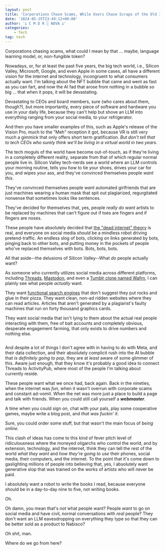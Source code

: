 ```yaml
---
layout: post
title: 'Corporations Chase Scams, While Users Chase Scraps of the Old Internet'
date: '2024-05-25T23:49:12+00:00'
author: '𐕣 C M D R ░ NOVA 𐕣'
categories:
    - Tech
tag: tech
---
```


<!-- wp:paragraph -->
<p>Corporations chasing scams, what could I mean by that ... maybe, language learning model, or, non-fungible token?</p>
<!-- /wp:paragraph -->

<!-- wp:paragraph -->
<p>Nowadays, or, for at least the past five years, the big tech world, i.e., Silicon Valley, Microsoft, Google, and even Apple in some cases, all have a different vision for the internet and technology, incongruent to what consumers actually want. I'm talking about the NFT bubble that came and went as fast as you can fart, and now the AI fad that arose from nothing in a bubble so big ... that when it pops, it will be devastating.</p>
<!-- /wp:paragraph -->

<!-- wp:paragraph -->
<p>Devastating to CEOs and board members, sure (who cares about them, though?), but more importantly, every piece of software and hardware you use in your daily life, because they can't help but shove an LLM into everything ranging from your social media, to your refrigerator.</p>
<!-- /wp:paragraph -->

<!-- wp:paragraph -->
<p>And then you have smaller examples of this, such as Apple's release of the Vision Pro, much to the "Meh" reception it got, because VR is still very much a gimmick that only offers short term gratification. <em>But don't tell that to tech CEOs who surely think we'll be living in a virtual world in two years.</em></p>
<!-- /wp:paragraph -->

<!-- wp:paragraph -->
<p>The tech moguls of the world have become out-of-touch, as if they're living in a completely different reality, separate from that of which regular normal people live in. Silicon Valley tech-nerds see a world where an LLM controls your morning routine, tells you how to tie your shoes, drives your car for you, and wipes your ass, and they've convinced themselves people <em>want this</em>.</p>
<!-- /wp:paragraph -->

<!-- wp:paragraph -->
<p>They've convinced themselves people <em>want</em> automated girlfriends that are just machines wearing a human mask that spit out plagiarized, regurgitated nonsense that sometimes looks like sentences.</p>
<!-- /wp:paragraph -->

<!-- wp:paragraph -->
<p>They've decided for themselves that, yes, people <em>really do want</em> artists to be replaced by machines that can't figure out if toes are fingers and if fingers are noses.</p>
<!-- /wp:paragraph -->

<!-- wp:paragraph -->
<p>These people have absolutely decided that <a href="https://en.wikipedia.org/wiki/Dead_Internet_theory" target="_blank" rel="noreferrer noopener">the "dead internet" theory</a> is real, and everyone on social media <em>should</em> be a mindless robot driving pretend-traffic. An endless slog of bots, clicking on links generated by bots, pinging back to other bots, and putting money in the pockets of people who've replaced themselves with bots. Bots, bots, bots.</p>
<!-- /wp:paragraph -->

<!-- wp:paragraph -->
<p>All that aside--the delusions of Silicon Valley--What <em>do</em> people actually want?</p>
<!-- /wp:paragraph -->

<!-- wp:paragraph -->
<p>As someone who currently utilizes social media across different platforms, including <a href="https://www.threads.net/@cmdr_nova" target="_blank" rel="noreferrer noopener">Threads</a>, <a href="https://cmdr-nova.online/2024/05/10/mkultra-monster-a-mastodon-instance/">Mastodon</a>, and even a <a href="https://cmdr-nova.online/2024/05/21/wafrn-its-kinda-tumblr/">Tumblr clone named Wafrn</a>, I can plainly see what people <em>actually</em> want.</p>
<!-- /wp:paragraph -->

<!-- wp:paragraph -->
<p>They want <a href="https://www.theverge.com/2024/5/24/24164119/google-ai-overview-mistakes-search-race-openai">functional search engines</a> that don't suggest they put rocks and glue in their pizza. They want clean, non-ad ridden websites where they can read articles. Articles that aren't generated by a plagiarist's faulty machines that run on forty thousand graphics cards.</p>
<!-- /wp:paragraph -->

<!-- wp:paragraph -->
<p>They want social media that isn't lying to them about the actual real people interacting with them, free of bait accounts and completely obvious, desperate engagement farming, that only exists to drive numbers and nothing else.</p>
<!-- /wp:paragraph -->

<!-- wp:image {"id":2045,"sizeSlug":"full","linkDestination":"none","align":"center"} -->
<figure class="wp-block-image aligncenter size-full"><img src="https://cmdr-nova.online/wp-content/uploads/2024/05/image-11.png" alt="" class="wp-image-2045"/></figure>
<!-- /wp:image -->

<!-- wp:paragraph -->
<p>And despite a lot of things I don't agree with in having to do with Meta, and their data collection, and their absolutely complicit rush into the AI bubble that <em>is definitely going to pop</em>, they are at <em>least</em> aware of some glimmer of this. Aware just enough, that they know it's probably a good idea to connect Threads to ActivityPub, where most of the people I'm talking about currently reside.</p>
<!-- /wp:paragraph -->

<!-- wp:paragraph -->
<p>These people want what we once had, back again. Back in the nineties, when the internet was <em>fun</em>, when it wasn't overrun with corporate scams and constant ad-vomit. When the net was more just a place to build a page and talk with friends. When you could still call yourself a <em><strong>webmaster</strong></em>.</p>
<!-- /wp:paragraph -->

<!-- wp:paragraph -->
<p>A time when you could sign on, chat with your pals, play some cooperative games, maybe write a blog post, and <em>that was fuckin' it</em>.</p>
<!-- /wp:paragraph -->

<!-- wp:paragraph -->
<p>Sure, you could order some stuff, but that wasn't the main focus of <em>being online</em>.</p>
<!-- /wp:paragraph -->

<!-- wp:paragraph -->
<p>This clash of ideas has come to this kind of fever pitch level of ridiculousness where the moneyed oligarchs who control the world, and by extension, technology, and the internet, think they can tell the rest of the world <em>what they want</em> and <em>how they're going to use </em>their phones, social media, their computers, and the internet. To the point that it's come down to gaslighting millions of people into believing that, yes, I absolutely want generative slop that was trained on the works of artists who will never be paid.</p>
<!-- /wp:paragraph -->

<!-- wp:paragraph -->
<p>I absolutely want a robot to write the books I read, because everyone should be in a day-to-day nine to five, not writing books.</p>
<!-- /wp:paragraph -->

<!-- wp:paragraph -->
<p>Oh.</p>
<!-- /wp:paragraph -->

<!-- wp:paragraph -->
<p>Oh damn, you mean that's <em>not</em> what people want? People <em>want</em> to go on social media and have civil, normal conversations with <em>real</em> people? They don't want an LLM eavesdropping on everything they type so that they can be better sold as a product to Nabisco?</p>
<!-- /wp:paragraph -->

<!-- wp:paragraph -->
<p>Oh shit, man.</p>
<!-- /wp:paragraph -->

<!-- wp:paragraph -->
<p>Where do we go from here?</p>
<!-- /wp:paragraph -->